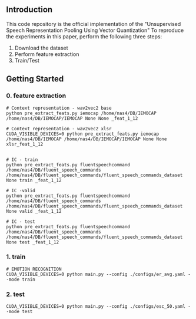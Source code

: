 ## Introduction
This code repository is the official implementation of the "Unsupervised Speech Representation Pooling Using Vector Quantization"
To reproduce the experiments in this paper, perform the following three steps:
1. Download the dataset
2. Perform feature extraction
3. Train/Test

## Getting Started



### 0. feature extraction
```
# Context representation - wav2vec2 base
python pre_extract_feats.py iemocap /home/nas4/DB/IEMOCAP /home/nas4/DB/IEMOCAP/IEMOCAP None None _feat_1_12

# Context representation - wav2vec2 xlsr
CUDA_VISIBLE_DEVICES=0 python pre_extract_feats.py iemocap /home/nas4/DB/IEMOCAP /home/nas4/DB/IEMOCAP/IEMOCAP None None xlsr_feat_1_12


# IC - train
python pre_extract_feats.py fluentspeechcommand /home/nas4/DB/fluent_speech_commands /home/nas4/DB/fluent_speech_commands/fluent_speech_commands_dataset None train _feat_1_12

# IC -valid
python pre_extract_feats.py fluentspeechcommand /home/nas4/DB/fluent_speech_commands /home/nas4/DB/fluent_speech_commands/fluent_speech_commands_dataset None valid _feat_1_12

# IC - test
python pre_extract_feats.py fluentspeechcommand /home/nas4/DB/fluent_speech_commands /home/nas4/DB/fluent_speech_commands/fluent_speech_commands_dataset None test _feat_1_12

```


### 1. train
```
# EMOTION RECOGNITION
CUDA_VISIBLE_DEVICES=0 python main.py --config ./configs/er_avg.yaml --mode train
```


### 2. test
```
CUDA_VISIBLE_DEVICES=0 python main.py --config ./configs/esc_50.yaml --mode test
```
